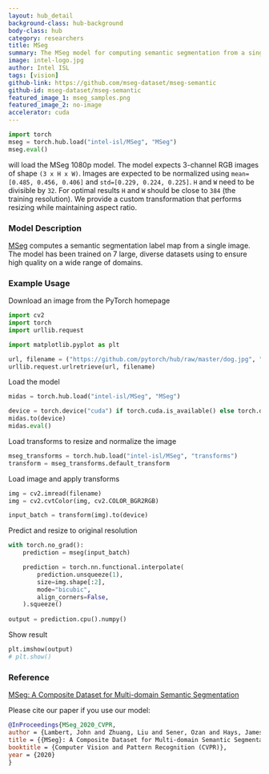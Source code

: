 ```yaml
---
layout: hub_detail
background-class: hub-background
body-class: hub
category: researchers
title: MSeg
summary: The MSeg model for computing semantic segmentation from a single image.
image: intel-logo.jpg
author: Intel ISL
tags: [vision]
github-link: https://github.com/mseg-dataset/mseg-semantic
github-id: mseg-dataset/mseg-semantic
featured_image_1: mseg_samples.png
featured_image_2: no-image
accelerator: cuda
---
```


```python
import torch
mseg = torch.hub.load("intel-isl/MSeg", "MSeg")
mseg.eval()
```

will load the MSeg 1080p model. The model expects 3-channel RGB images of shape ```(3 x H x W)```. Images are expected to be normalized using
`mean=[0.485, 0.456, 0.406]` and `std=[0.229, 0.224, 0.225]`. 
`H` and `W` need to be divisible by `32`. For optimal results `H` and `W` should be close to `384` (the training resolution). 
We provide a custom transformation that performs resizing while maintaining aspect ratio. 

### Model Description

[MSeg](http://vladlen.info/papers/MSeg.pdf) computes a semantic segmentation label map from a single image. The model has been trained on 7 large, diverse datasets using to ensure high quality on a wide range of domains.


### Example Usage

Download an image from the PyTorch homepage
```python
import cv2
import torch
import urllib.request

import matplotlib.pyplot as plt

url, filename = ("https://github.com/pytorch/hub/raw/master/dog.jpg", "dog.jpg")
urllib.request.urlretrieve(url, filename)
```

Load the model

```python
midas = torch.hub.load("intel-isl/MSeg", "MSeg")

device = torch.device("cuda") if torch.cuda.is_available() else torch.device("cpu")
midas.to(device)
midas.eval()
```


Load transforms to resize and normalize the image
```python
mseg_transforms = torch.hub.load("intel-isl/MSeg", "transforms")
transform = mseg_transforms.default_transform
```

Load image and apply transforms
```python
img = cv2.imread(filename)
img = cv2.cvtColor(img, cv2.COLOR_BGR2RGB)

input_batch = transform(img).to(device)
```


Predict and resize to original resolution
```python
with torch.no_grad():
    prediction = mseg(input_batch)

    prediction = torch.nn.functional.interpolate(
        prediction.unsqueeze(1),
        size=img.shape[:2],
        mode="bicubic",
        align_corners=False,
    ).squeeze()
    
output = prediction.cpu().numpy()
```

Show result
```python 
plt.imshow(output)
# plt.show()
```

### Reference
[MSeg: A Composite Dataset for Multi-domain Semantic Segmentation](https://arxiv.org/abs/1907.01341)

Please cite our paper if you use our model:
```bibtex
@InProceedings{MSeg_2020_CVPR,
author = {Lambert, John and Zhuang, Liu and Sener, Ozan and Hays, James and Koltun, Vladlen},
title = {{MSeg}: A Composite Dataset for Multi-domain Semantic Segmentation},
booktitle = {Computer Vision and Pattern Recognition (CVPR)},
year = {2020}
}
```
